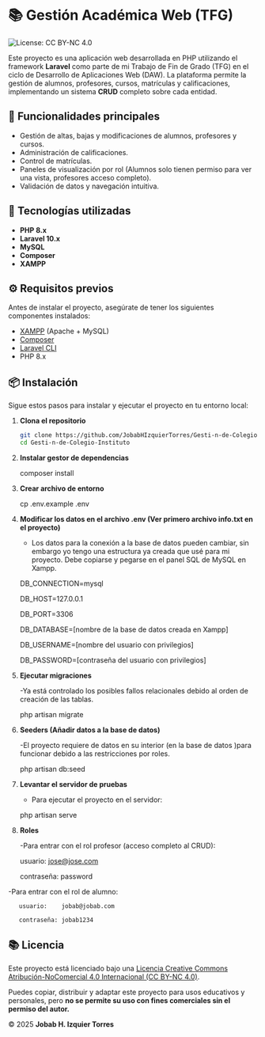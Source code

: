 # 📚 Gestión Académica Web (TFG)
![License: CC BY-NC 4.0](https://img.shields.io/badge/License-CC%20BY--NC%204.0-lightgrey.svg)

Este proyecto es una aplicación web desarrollada en PHP utilizando el framework **Laravel** como parte de mi Trabajo de Fin de Grado (TFG) en el ciclo de Desarrollo de Aplicaciones Web (DAW). La plataforma permite la gestión de alumnos, profesores, cursos, matrículas y calificaciones, implementando un sistema **CRUD** completo sobre cada entidad.

## 🚀 Funcionalidades principales

- Gestión de altas, bajas y modificaciones de alumnos, profesores y cursos.
- Administración de calificaciones.
- Control de matrículas.
- Paneles de visualización por rol (Alumnos solo tienen permiso para ver una vista, profesores acceso completo).
- Validación de datos y navegación intuitiva.

## 🧰 Tecnologías utilizadas

- **PHP 8.x**
- **Laravel 10.x**
- **MySQL**
- **Composer**
- **XAMPP**

## ⚙️ Requisitos previos

Antes de instalar el proyecto, asegúrate de tener los siguientes componentes instalados:

- [XAMPP](https://www.apachefriends.org/index.html) (Apache + MySQL)
- [Composer](https://getcomposer.org/)
- [Laravel CLI](https://laravel.com/docs/10.x/installation)
- PHP 8.x

## 📦 Instalación

Sigue estos pasos para instalar y ejecutar el proyecto en tu entorno local:

1. **Clona el repositorio**
   ```bash
   git clone https://github.com/JobabHIzquierTorres/Gesti-n-de-Colegio-Instituto.git
   cd Gesti-n-de-Colegio-Instituto
   
2. **Instalar gestor de dependencias**
   
   composer install

4. **Crear archivo de entorno**
   
    cp .env.example .env

6. **Modificar los datos en el archivo .env (Ver primero archivo info.txt en el proyecto)**
   
   - Los datos para la conexión a la base de datos pueden cambiar, sin embargo yo tengo una estructura ya creada que usé para mi proyecto. Debe copiarse y pegarse en el panel SQL de MySQL en Xampp.
     
    DB_CONNECTION=mysql
   
    DB_HOST=127.0.0.1
   
    DB_PORT=3306
   
    DB_DATABASE=[nombre de la base de datos creada en Xampp]
   
    DB_USERNAME=[nombre del usuario con privilegios]
   
    DB_PASSWORD=[contraseña del usuario con privilegios]

7. **Ejecutar migraciones**
   
   -Ya está controlado los posibles fallos relacionales debido al orden de creación de las tablas.
   
   php artisan migrate 

8. **Seeders (Añadir datos a la base de datos)**
   
   -El proyecto requiere de datos en su interior (en la base de datos )para funcionar debido a las restricciones por roles.
   
   php artisan db:seed

9. **Levantar el servidor de pruebas**
    
    - Para ejecutar el proyecto en el servidor:
     
     php artisan serve

10. **Roles**
    
    -Para entrar con el rol profesor (acceso completo al CRUD):
    
       usuario:    jose@jose.com
    
       contraseña: password
    
   -Para entrar con el rol de alumno:
   
       usuario:    jobab@jobab.com
       
       contraseña: jobab1234
   
## 📚 Licencia

Este proyecto está licenciado bajo una [Licencia Creative Commons Atribución-NoComercial 4.0 Internacional (CC BY-NC 4.0)](https://creativecommons.org/licenses/by-nc/4.0/).

Puedes copiar, distribuir y adaptar este proyecto para usos educativos y personales, pero **no se permite su uso con fines comerciales sin el permiso del autor.**

© 2025 **Jobab H. Izquier Torres**
